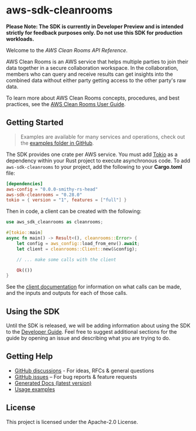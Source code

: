 # aws-sdk-cleanrooms

**Please Note: The SDK is currently in Developer Preview and is intended strictly for
feedback purposes only. Do not use this SDK for production workloads.**

Welcome to the _AWS Clean Rooms API Reference_.

AWS Clean Rooms is an AWS service that helps multiple parties to join their data together in a secure collaboration workspace. In the collaboration, members who can query and receive results can get insights into the combined data without either party getting access to the other party's raw data.

To learn more about AWS Clean Rooms concepts, procedures, and best practices, see the [AWS Clean Rooms User Guide](https://docs.aws.amazon.com/clean-rooms/latest/userguide/what-is.html).

## Getting Started

> Examples are available for many services and operations, check out the
> [examples folder in GitHub](https://github.com/awslabs/aws-sdk-rust/tree/main/examples).

The SDK provides one crate per AWS service. You must add [Tokio](https://crates.io/crates/tokio)
as a dependency within your Rust project to execute asynchronous code. To add `aws-sdk-cleanrooms` to
your project, add the following to your **Cargo.toml** file:

```toml
[dependencies]
aws-config = "0.0.0-smithy-rs-head"
aws-sdk-cleanrooms = "0.28.0"
tokio = { version = "1", features = ["full"] }
```

Then in code, a client can be created with the following:

```rust
use aws_sdk_cleanrooms as cleanrooms;

#[tokio::main]
async fn main() -> Result<(), cleanrooms::Error> {
    let config = aws_config::load_from_env().await;
    let client = cleanrooms::Client::new(&config);

    // ... make some calls with the client

    Ok(())
}
```

See the [client documentation](https://docs.rs/aws-sdk-cleanrooms/latest/aws_sdk_cleanrooms/client/struct.Client.html)
for information on what calls can be made, and the inputs and outputs for each of those calls.

## Using the SDK

Until the SDK is released, we will be adding information about using the SDK to the
[Developer Guide](https://docs.aws.amazon.com/sdk-for-rust/latest/dg/welcome.html). Feel free to suggest
additional sections for the guide by opening an issue and describing what you are trying to do.

## Getting Help

* [GitHub discussions](https://github.com/awslabs/aws-sdk-rust/discussions) - For ideas, RFCs & general questions
* [GitHub issues](https://github.com/awslabs/aws-sdk-rust/issues/new/choose) – For bug reports & feature requests
* [Generated Docs (latest version)](https://awslabs.github.io/aws-sdk-rust/)
* [Usage examples](https://github.com/awslabs/aws-sdk-rust/tree/main/examples)

## License

This project is licensed under the Apache-2.0 License.

